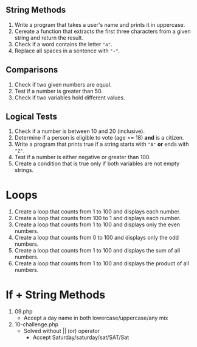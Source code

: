 ## String Methods

1.  Write a program that takes a user's name and prints it in uppercase.
2.  Cereate a function that extracts the first three characters from a given string and return the result.
3.  Check if a word contains the letter `"a"`.
4.  Replace all spaces in a sentence with `"-"`.

## Comparisons

1.  Check if two given numbers are equal.
2.  Test if a number is greater than 50.
3.  Check if two variables hold different values.

## Logical Tests

1. Check if a number is between 10 and 20 (inclusive).
2. Determine if a person is eligible to vote (age >= 18) **and** is a citizen.
3. Write a program that prints true if a string starts with `"A"` **or** ends with `"Z"`.
4. Test if a number is either negative or greater than 100.
5. Create a condition that is true only if both variables are not empty strings.


# Loops
1. Create a loop that counts from 1 to 100 and displays each number.
2. Create a loop that counts from 100 to 1 and displays each number.
3. Create a loop that counts from 1 to 100 and displays only the even numbers.
4. Create a loop that counts from 0 to 100 and displays only the odd numbers.
5. Create a loop that counts from 1 to 100 and displays the sum of all numbers.
6. Create a loop that counts from 1 to 100 and displays the product of all numbers.

# If + String Methods
1. 09.php
    - Accept a day name in both lowercase/uppercase/any mix
2. 10-challenge.php
    - Solved without || (or) operator
        - Accept Saturday/saturday/sat/SAT/Sat

